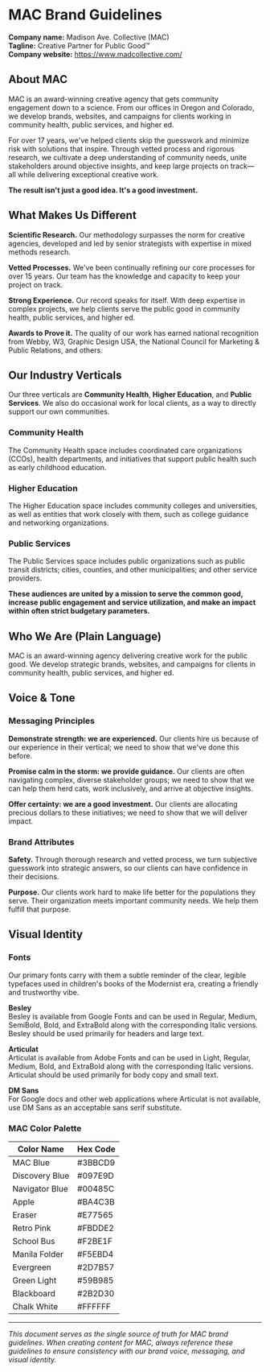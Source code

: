 # MAC Brand Guidelines

**Company name:** Madison Ave. Collective (MAC)  
**Tagline:** Creative Partner for Public Good™  
**Company website:** https://www.madcollective.com/  

## About MAC

MAC is an award-winning creative agency that gets community engagement down to a science. From our offices in Oregon and Colorado, we develop brands, websites, and campaigns for clients working in community health, public services, and higher ed.

For over 17 years, we've helped clients skip the guesswork and minimize risk with solutions that inspire. Through vetted process and rigorous research, we cultivate a deep understanding of community needs, unite stakeholders around objective insights, and keep large projects on track—all while delivering exceptional creative work.

**The result isn't just a good idea. It's a good investment.**

## What Makes Us Different

**Scientific Research.** Our methodology surpasses the norm for creative agencies, developed and led by senior strategists with expertise in mixed methods research.

**Vetted Processes.** We've been continually refining our core processes for over 15 years. Our team has the knowledge and capacity to keep your project on track.

**Strong Experience.** Our record speaks for itself. With deep expertise in complex projects, we help clients serve the public good in community health, public services, and higher ed.

**Awards to Prove it.** The quality of our work has earned national recognition from Webby, W3, Graphic Design USA, the National Council for Marketing & Public Relations, and others.

## Our Industry Verticals

Our three verticals are **Community Health**, **Higher Education**, and **Public Services**. We also do occasional work for local clients, as a way to directly support our own communities.

### Community Health
The Community Health space includes coordinated care organizations (CCOs), health departments, and initiatives that support public health such as early childhood education.

### Higher Education
The Higher Education space includes community colleges and universities, as well as entities that work closely with them, such as college guidance and networking organizations.

### Public Services
The Public Services space includes public organizations such as public transit districts; cities, counties, and other municipalities; and other service providers.

**These audiences are united by a mission to serve the common good, increase public engagement and service utilization, and make an impact within often strict budgetary parameters.**

## Who We Are (Plain Language)

MAC is an award-winning agency delivering creative work for the public good. We develop strategic brands, websites, and campaigns for clients in community health, public services, and higher ed.

## Voice & Tone

### Messaging Principles

**Demonstrate strength: we are experienced.** Our clients hire us because of our experience in their vertical; we need to show that we've done this before.

**Promise calm in the storm: we provide guidance.** Our clients are often navigating complex, diverse stakeholder groups; we need to show that we can help them herd cats, work inclusively, and arrive at objective insights.

**Offer certainty: we are a good investment.** Our clients are allocating precious dollars to these initiatives; we need to show that we will deliver impact.

### Brand Attributes

**Safety.** Through thorough research and vetted process, we turn subjective guesswork into strategic answers, so our clients can have confidence in their decisions.

**Purpose.** Our clients work hard to make life better for the populations they serve. Their organization meets important community needs. We help them fulfill that purpose.

## Visual Identity

### Fonts

Our primary fonts carry with them a subtle reminder of the clear, legible typefaces used in children's books of the Modernist era, creating a friendly and trustworthy vibe.

**Besley**  
Besley is available from Google Fonts and can be used in Regular, Medium, SemiBold, Bold, and ExtraBold along with the corresponding Italic versions. Besley should be used primarily for headers and large text.

**Articulat**  
Articulat is available from Adobe Fonts and can be used in Light, Regular, Medium, Bold, and ExtraBold along with the corresponding Italic versions. Articulat should be used primarily for body copy and small text.

**DM Sans**  
For Google docs and other web applications where Articulat is not available, use DM Sans as an acceptable sans serif substitute.

### MAC Color Palette

| Color Name | Hex Code |
|------------|----------|
| MAC Blue | #3BBCD9 |
| Discovery Blue | #097E9D |
| Navigator Blue | #00485C |
| Apple | #BA4C3B |
| Eraser | #E77565 |
| Retro Pink | #FBDDE2 |
| School Bus | #F2BE1F |
| Manila Folder | #F5EBD4 |
| Evergreen | #2D7B57 |
| Green Light | #59B985 |
| Blackboard | #2B2D30 |
| Chalk White | #FFFFFF |

---

*This document serves as the single source of truth for MAC brand guidelines. When creating content for MAC, always reference these guidelines to ensure consistency with our brand voice, messaging, and visual identity.*

